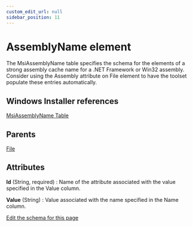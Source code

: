 ```yaml
---
custom_edit_url: null
sidebar_position: 11
---
```

# AssemblyName element
The MsiAssemblyName table specifies the schema for the elements of a strong assembly cache name for a .NET Framework or Win32 assembly. Consider using the Assembly attribute on File element to have the toolset populate these entries automatically.

## Windows Installer references
[MsiAssemblyName Table](https://docs.microsoft.com/en-us/windows/win32/msi/msiassemblyname-table)

## Parents
[File](file.md)

## Attributes
**Id** (String, required)
  : Name of the attribute associated with the value specified in the Value column.

**Value** (String)
  : Value associated with the name specified in the Name column.


[Edit the schema for this page](https://github.com/wixtoolset/web/blob/master/src/xsd4/wix.xsd)